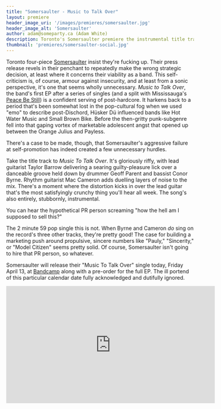 ```yaml
---
title: "Somersaulter - Music to Talk Over"
layout: premiere
header_image_uri: '/images/premieres/somersaulter.jpg'
header_image_alt: 'Somersaulter'
author: adam@someparty.ca (Adam White)
description: Toronto's Somersaulter premiere the instrumental title track from their upcoming EP, "Music To Talk Over"
thumbnail: 'premieres/somersaulter-social.jpg'
---
```


Toronto four-piece [Somersaulter](https://somersaulter.bandcamp.com) insist they're fucking up. Their press release revels in their penchant to repeatedly make the wrong strategic decision, at least where it concerns their viability as a band. This self-criticism is, of course, armour against insecurity, and at least from a sonic perspective, it's one that seems wholly unnecessary. *Music to Talk Over*, the band's first EP after a series of singles (and a split with Mississauga's [Peace Be Still](https://peacebestill.bandcamp.com/)) is a confident serving of post-hardcore. It harkens back to a period that's been somewhat lost in the pop-cultural fog when we used "emo" to describe post-Dischord, Hüsker Dü influenced bands like Hot Water Music and Small Brown Bike. Before the then-gritty punk-subgenre fell into that gaping vortex of marketable adolescent angst that opened up between the Orange Julius and Payless.

There's a case to be made, though, that Somersaulter's aggressive failure at self-promotion has indeed created a few unnecessary hurdles.

Take the title track to *Music To Talk Over*. It's gloriously riffy, with lead guitarist Taylor Barrow delivering a searing guilty-pleasure lick over a danceable groove held down by drummer Geoff Parent and bassist Conor Byrne. Rhythm guitarist Mac Cameron adds duelling layers of noise to the mix. There's a moment where the distortion kicks in over the lead guitar that's the most satisfyingly crunchy thing you'll hear all week. The song's also entirely, stubbornly, instrumental.

You can hear the hypothetical PR person screaming "how the hell am I supposed to sell this?"

The 2 minute 59 pop single this is not. When Byrne and Cameron *do* sing on the record's three other tracks, they're pretty good! The case for building a marketing push around propulsive, sincere numbers like "Pauly," "Sincerity," or "Model Citizen" seems pretty solid. Of course, Somersaulter isn't going to hire that PR person, so whatever.

Somersaulter will release their "Music To Talk Over" single today, Friday April 13, at [Bandcamp](https://somersaulter.bandcamp.com) along with a pre-order for the full EP. The ill portend of this particular calendar date fully acknowledged and dutifully ignored.

<iframe width="560" height="315" src="https://www.youtube.com/embed/AQOn5FK5oSU" frameborder="0" allow="autoplay; encrypted-media" allowfullscreen></iframe>
